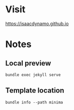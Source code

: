 # Visit
https://isaacdynamo.github.io

# Notes
## Local preview
`bundle exec jekyll serve`

## Template location
`bundle info --path minima`